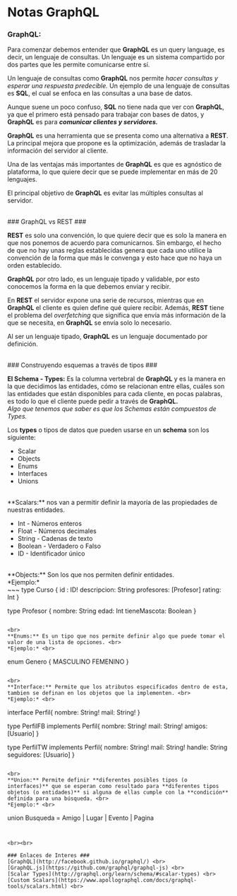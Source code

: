 # Notas GraphQL #


### GraphQL: ###

Para comenzar debemos entender que **GraphQL** es un query language, es decir, un lenguaje de consultas. Un lenguaje es un sistema compartido por dos partes que les permite comunicarse entre sí.

Un lenguaje de consultas como **GraphQL** nos permite *hacer consultas y esperar una respuesta predecible.* Un ejemplo de una lenguaje de consultas es **SQL**, el cual se enfoca en las consultas a una base de datos.

Aunque suene un poco confuso, **SQL** no tiene nada que ver con **GraphQL**, ya que el primero está pensado para trabajar con bases de datos, y **GraphQL** es para **_comunicar clientes y servidores._**

**GraphQL** es una herramienta que se presenta como una alternativa a **REST**. La principal mejora que propone es la optimización, además de trasladar la información del servidor al cliente.

Una de las ventajas más importantes de **GraphQL** es que es agnóstico de plataforma, lo que quiere decir que se puede implementar en más de 20 lenguajes.

El principal objetivo de **GraphQL** es evitar las múltiples consultas al servidor.


<br>
### GraphQL vs REST ###

**REST** es solo una convención, lo que quiere decir que es solo la manera en que nos ponemos de acuerdo para comunicarnos. Sin embargo, el hecho de que no hay unas reglas establecidas genera que cada uno utilice la convención de la forma que más le convenga y esto hace que no haya un orden establecido.

**GraphQL** por otro lado, es un lenguaje tipado y validable, por esto conocemos la forma en la que debemos enviar y recibir.

En **REST** el servidor expone una serie de recursos, mientras que en **GraphQL** el cliente es quien define qué quiere recibir. Además, **REST** tiene el problema del *overfetching* que significa que envía más información de la que se necesita, en **GraphQL** se envía solo lo necesario.

Al ser un lenguaje tipado, **GraphQL** es un lenguaje documentado por definición.



<br>
### Construyendo esquemas a través de tipos ###

**El Schema - Types:** Es la columna vertebral de **GraphQL** y es la manera en la que decidimos las entidades, cómo se relacionan entre ellas, cuáles son las entidades que están disponibles para cada cliente, en pocas palabras, es todo lo que el cliente puede pedir a través de **GraphQL.** <br>
*Algo que tenemos que saber es que los Schemas están compuestos de Types.*

Los **types** o tipos de datos que pueden usarse en un **schema** son los siguiente:

 - Scalar
 - Objects
 - Enums
 - Interfaces
 - Unions

<br>
**Scalars:**  nos van a permitir definir la mayoría de las propiedades de nuestras entidades.

 - Int - Números enteros
 - Float - Números decimales
 - String - Cadenas de texto
 - Boolean - Verdadero o Falso
 - ID - Identificador único

<br>
**Objects:** Son los que nos permiten definir entidades. <br>
*Ejemplo:* <br>
~~~
type Curso {
  id : ID!
  descripcion: String
  profesores: [Profesor]
  rating: Int
}

type Profesor {
  nombre: String
  edad: Int
  tieneMascota: Boolean
}
~~~

<br>
**Enums:** Es un tipo que nos permite definir algo que puede tomar el valor de una lista de opciones. <br>
*Ejemplo:* <br>
~~~
enum Genero {
	MASCULINO
	FEMENINO
}
~~~

<br>
**Interface:** Permite que los atributos especificados dentro de esta, tambien se definan en los objetos que la implementen. <br>
*Ejemplo:* <br>
~~~
interface Perfil{
  nombre: String!
  mail: String!
}

type PerfilFB implements Perfil{
  nombre: String!
  mail: String!
  amigos: [Usuario]
}

type PerfilTW implements Perfil{
  nombre: String!
  mail: String!
  handle: String
  seguidores: [Usuario]
}
~~~

<br>
**Union:** Permite definir **diferentes posibles tipos (o interfaces)** que se esperan como resultado para **diferentes tipos objetos (o entidades)** si alguna de ellas cumple con la **condición** definida para una búsqueda. <br>
*Ejemplo:* <br>
~~~
union Busqueda = Amigo | Lugar | Evento | Pagina
~~~


<br><br>

### Enlaces de Interes ###
[GraphQL](http://facebook.github.io/graphql/) <br>
[GraphQL.js](https://github.com/graphql/graphql-js) <br>
[Scalar Types](http://graphql.org/learn/schema/#scalar-types) <br>
[Custom Scalars](https://www.apollographql.com/docs/graphql-tools/scalars.html) <br>
